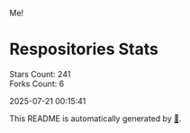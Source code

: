 Me!

# Respositories Stats
Stars Count: 241  
Forks Count: 6

2025-07-21 00:15:41  

This README is automatically generated by [🐰](https://github.com/rnitta/rnitta).
